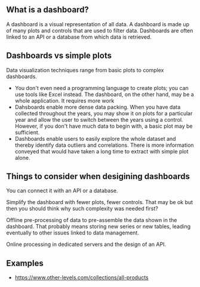## What is a dashboard?

A dashboard is a visual representation of all data. A dashboard is made up of many plots and controls that are used to filter data. Dashboards are often linked to an API or a database from which data is retrieved. 

## Dashboards vs simple plots

Data visualization techniques range from basic plots to complex dashboards. 

* You don't even need a programming language to create plots; you can use tools like Excel instead. The dashboard, on the other hand, may be a whole application. It requires more work 
* Dahsboards enable more dense data packing. When you have data collected throughout the years, you may show it on plots for a particular year and allow the user to switch between the years using a control. However, if you don't have much data to begin with, a basic plot may be sufficient. 
* Dashboards enable users to easily explore the whole dataset and thereby identify data outliers and correlations. There is more information conveyed that would have taken a long time to extract with simple plot alone. 

## Things to consider when desigining dashboards

You can connect it with an API or a database.

Simplify the dashboard with fewer plots, fewer controls. That may be ok but then you should think why such complexity was needed first?

Offline pre-processing of data to pre-assemble the data shown in the dashboard. That probably means storing new series or new tables, leading eventually to other issues linked to data management. 

Online processing in dedicated servers and the design of an API.

## Examples

* https://www.other-levels.com/collections/all-products
